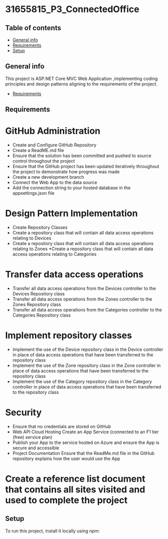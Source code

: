 # 31655815_P3_ConnectedOffice
## Table of contents
* [General info](#general-info)
* [Requirements](#Requirements)
* [Setup](#setup)

## General info
This project is ASP.NET Core MVC Web Application ,implementing coding principles and design patterns aligning to the 
requirements of the project.
* [Requirements](#Requirements)
	
## Requirements
# GitHub Administration
* Create and Configure GitHub Repository
* Create a ReadME.md file 
* Ensure that the solution has been 
committed and pushed to source 
control throughout the project
* Ensure that the GitHub project has 
been updated iteratively throughout 
the project to demonstrate how 
progress was made
* Create a new development branch 
* Connect the Web App to 
the data source
* Add the connection string to your 
hosted database in the 
appsettings.json file

# Design Pattern Implementation
* Create Repository Classes
* Create a repository class that will 
contain all data access operations 
relating to Devices
* Create a repository class that will 
contain all data access operations 
relating to Zones
*Create a repository class that will 
contain all data access operations 
relating to Categories

# Transfer data access operations
* Transfer all data access operations 
from the Devices controller to the 
Devices Repository class
* Transfer all data access operations 
from the Zones controller to the 
Zones Repository class
* Transfer all data access operations 
from the Categories controller to the 
Categories Repository class

# Implement repository classes
* Implement the use of the Device 
repository class in the Device 
controller in place of data access 
operations that have been 
transferred to the repository class
* Implement the use of the Zone 
repository class in the Zone 
controller in place of data access 
operations that have been 
transferred to the repository class
* Implement the use of the Category 
repository class in the Category 
controller in place of data access 
operations that have been 
transferred to the repository class


# Security 
* Ensure that no credentials are 
stored on GitHub
* Web API Cloud Hosting Create an App Service (connected 
to an F1 tier (free) service plan)
* Publish your App to the service 
hosted on Azure and ensure the 
App is secure and accessible
* Project Documentation Ensure that the ReadMe.md file in 
the GitHub repository explains how 
the user would use the App

# Create a reference list document that contains all sites visited and used to complete the project
	
## Setup
To run this project, install it locally using npm:
